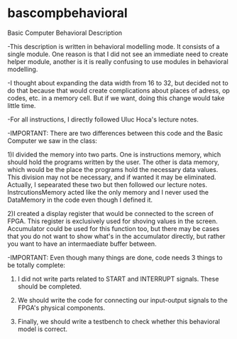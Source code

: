 # bascompbehavioral
Basic Computer Behavioral Description

-This description is written in behavioral modelling mode. It consists of a single module. One reason is that I did not see an immediate need to create helper module, another is it is really confusing to use modules in behavioral modelling.

-I thought about expanding the data width from 16 to 32, but decided not to do that because that would create complications about places of adress, op codes, etc. in a memory cell. But if we want, doing this change would take little time. 

-For all instructions, I directly followed Uluc Hoca's lecture notes.

-IMPORTANT: There are two differences between this code and the Basic Computer we saw in the class:

1)I divided the memory into two parts. One is instructions memory, which should hold the programs written by the user. The other is data memory, which would be the place the programs hold the necessary data values. This division may not be necessary, and if wanted it may be eliminated. Actually, I sepearated these two but then followed our lecture notes. InstrcutionsMemory acted like the only memory and I never used the DataMemory in the code even though I defined it.

2)I created a display register that would be connected to the screen of FPGA. This register is exclusively used for shoving values in the screen. Accumulator could be used for this function too, but there may be cases that you do not want to show what's in the accumulator directly, but rather you want to have an intermaediate buffer between.

-IMPORTANT: Even though many things are done, code needs 3 things to be totally complete:

1) I did not write parts related to START and INTERRUPT signals. These should be completed.

2) We should write the code for connecting our input-output signals to the FPGA's physical components.

3) Finally, we should write a testbench to check whether this behavioral model is correct.
